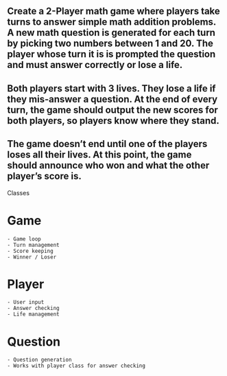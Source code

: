 ## Create a 2-Player math game where players take turns to answer simple math addition problems. A new math question is generated for each turn by picking two numbers between 1 and 20. The player whose turn it is is prompted the question and must answer correctly or lose a life.

## Both players start with 3 lives. They lose a life if they mis-answer a question. At the end of every turn, the game should output the new scores for both players, so players know where they stand.

## The game doesn’t end until one of the players loses all their lives. At this point, the game should announce who won and what the other player’s score is.



Classes
  # Game
    - Game loop
    - Turn management
    - Score keeping
    - Winner / Loser

  # Player
    - User input
    - Answer checking
    - Life management


  # Question
    - Question generation
    - Works with player class for answer checking
